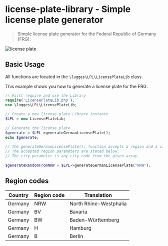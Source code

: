 # license-plate-library - Simple license plate generator
 
> Simple license plate generator for the Federal Republic of Germany (FRG).

![license plate](https://upload.wikimedia.org/wikipedia/commons/9/99/Germany_%28D%29_European_Union_license_plate_-_Number_KA_PA_777.jpg)

## Basic Usage
All functions are located in the `\lugges\LPL\LicensePlateLib` class.

This example shows you how to generate a license plate for the FRG.

```php
// First require and use the Library
require('LicensePlateLib.php');
use \lugges\LPL\LicensePlateLib;
  
// Create a new license plate Library instance
$LPL = new LicensePlateLib;
  
// Generate the license plate
$generate = $LPL->generateGermanLicensePlate();
echo $generate;
  
// The generateGermanLicensePlate(); function accepts a region and a city parameter.
// The accepted region parameters are stated below.
// The city parameter is any city code from the given array.
  
$generateRandomFromNRW = $LPL->generateGermanLicensePlate("NRW");
```

## Region codes

| Country       | Region code   | Translation   |
| ------------- | ------------- | ------------- |
| Germany  | NRW  | North Rhine-Westphalia  |
| Germany  | BV  | Bavaria  |
| Germany  | BW  | Baden-Württemberg  |
| Germany  | H  | Hamburg  |
| Germany  | B  | Berlin  |


